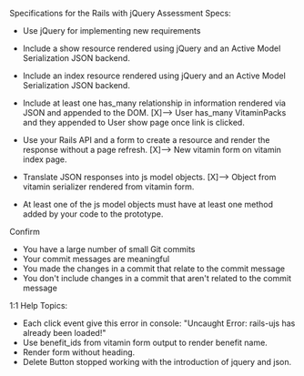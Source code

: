 Specifications for the Rails with jQuery Assessment
Specs:

- Use jQuery for implementing new requirements

- Include a show resource rendered using jQuery and an Active Model Serialization JSON backend.
- Include an index resource rendered using jQuery and an Active Model Serialization JSON backend.
- Include at least one has_many relationship in information rendered via JSON and appended to the DOM.
  [X]--> User has_many VitaminPacks and they appended to User show page once link is clicked.
- Use your Rails API and a form to create a resource and render the response without a page refresh.
  [X]--> New vitamin form on vitamin index page.
- Translate JSON responses into js model objects.
  [X]--> Object from vitamin serializer rendered from vitamin form.
- At least one of the js model objects must have at least one method added by your code to the prototype.


Confirm

- You have a large number of small Git commits
- Your commit messages are meaningful
- You made the changes in a commit that relate to the commit message
- You don't include changes in a commit that aren't related to the commit message


1:1 Help Topics:
- Each click event give this error in console: "Uncaught Error: rails-ujs has already been loaded!"
- Use benefit_ids from vitamin form output to render benefit name.
- Render form without heading.
- Delete Button stopped working with the introduction of jquery and json.
